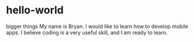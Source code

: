 # hello-world
bigger things
My name is Bryan. I would like to learn how to develop mobile apps. I believe coding is a very useful skill, and I am ready to learn.
